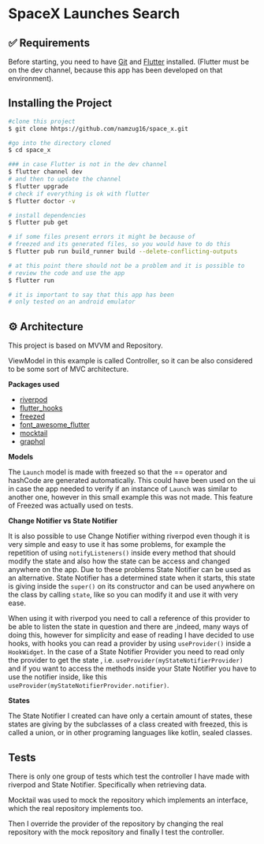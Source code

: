 # SpaceX Launches Search

## :white_check_mark: Requirements
Before starting, you need to have [Git](https://git-scm.com) and [Flutter](https://flutter.dev/) installed.
(Flutter must be on the dev channel, because this app has been developed on that environment).

## Installing the Project
```bash
#clone this project
$ git clone hhtps://github.com/namzug16/space_x.git

#go into the directory cloned
$ cd space_x

### in case Flutter is not in the dev channel
$ flutter channel dev
# and then to update the channel 
$ flutter upgrade
# check if everything is ok with flutter
$ flutter doctor -v

# install dependencies
$ flutter pub get

# if some files present errors it might be because of 
# freezed and its generated files, so you would have to do this
$ flutter pub run build_runner build --delete-conflicting-outputs

# at this point there should not be a problem and it is possible to 
# review the code and use the app
$ flutter run

# it is important to say that this app has been 
# only tested on an android emulator

```

## :gear: Architecture
This project is based on MVVM and Repository.

ViewModel in this example is called Controller, so it can be also considered to be some sort of MVC architecture.

**Packages used**
- [riverpod](https://pub.dev/packages/riverpod)
- [flutter_hooks](https://pub.dev/packages/flutter_hooks)
- [freezed](https://pub.dev/packages/freezed)
- [font_awesome_flutter](https://pub.dev/packages/font_awesome_flutter)
- [mocktail](https://pub.dev/packages/mocktail)
- [graphql](https://pub.dev/packages/graphql)

**Models**

The ```Launch``` model is made with freezed so that the == operator and hashCode are 
generated automatically. This could have been used on the ui in case the app needed to verify if an instance of ```Launch``` was 
similar to another one, however in this small example this was not made. This feature of Freezed was actually used on tests.

**Change Notifier vs State Notifier**

It is also possible to use Change Notifier withing riverpod even though it is very simple and easy to use it has some 
problems, for example the repetition of using ```notifyListeners()``` inside every method that should modify the state 
and also how the state can be access and changed anywhere on the app. Due to these problems State Notifier can be used as
an alternative. State Notifier has a determined state when it starts, this state is giving inside the ```super()``` on its constructor
and can be used anywhere on the class by calling ```state```, like so you can modify it and use it with very ease. 

When using 
it with riverpod you need to call a reference of this provider to be able to listen the state in question and there are ,indeed, many 
ways of doing this, however for simplicity and ease of reading I have decided to use hooks, with hooks you can read a provider
by using ```useProvider()``` inside a ```HookWidget```. In the case of a State Notifier Provider you need to read only
the provider to get the state , i.e. ```useProvider(myStateNotifierProvider)``` and if you want to access the methods inside your State Notifier 
you have to use the notifier inside, like this ```useProvider(myStateNotifierProvider.notifier)```.

**States**

The State Notifier I created can have only a certain amount of states, these states are giving by the subclasses of a 
class created with freezed, this is called a union, or in other programing languages like kotlin, sealed classes. 

## Tests

There is only one group of tests which test the controller I have made with riverpod and State Notifier.
Specifically when retrieving data.

Mocktail was used to mock the repository which implements an interface, which the real repository 
implements too.

Then I override the provider of the repository by changing the real repository with the mock repository 
and finally I test the controller.
